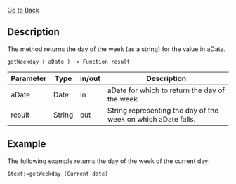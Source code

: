 <!-- getWeekday ( Date ) -> String
returns the day of the week for Date -->
[Go to Back](../../README.md)

## Description

The method returns the day of the week (as a string) for the value in aDate.

```4d
getWeekday ( aDate ) -> Function result
```

| Parameter | Type | in/out | Description |
| --------- | ---- | ------ | ----------- |
|  aDate    | Date | in     |  aDate for which to return the day of the week   |
|  result   | String | out  |  String representing the day of the week on which aDate falls.  |

## Example

The following example returns the day of the week of the current day:

```4d
$text:=getWeekday (Current date)
```
